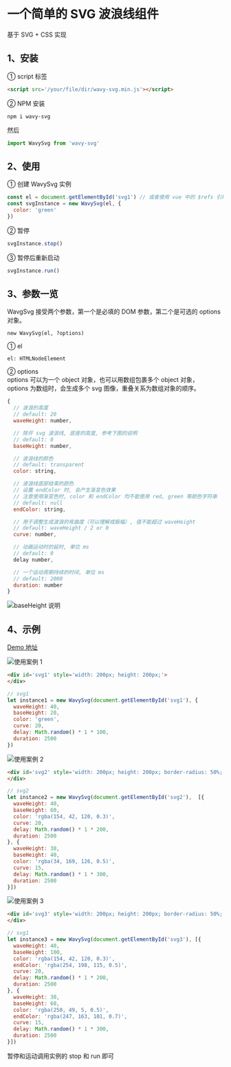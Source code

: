 # 一个简单的 SVG 波浪线组件

基于 SVG + CSS 实现

## 1、安装
① script 标签
```html
<script src='/your/file/dir/wavy-svg.min.js'></script>
```
② NPM 安装
```
npm i wavy-svg
```
然后
```javascript
import WavySvg from 'wavy-svg'
```


## 2、使用
① 创建 WavySvg 实例
```javascript
const el = document.getElementById('svg1') // 或者使用 vue 中的 $refs 引用也可以
const svgInstance = new WavySvg(el, {
  color: 'green'
})
```
② 暂停
```javascript
svgInstance.stop()
```
③ 暂停后重新启动
```javascript
svgInstance.run()
```

## 3、参数一览
WavgSvg 接受两个参数，第一个是必填的 DOM 参数，第二个是可选的 options 对象。
```javaascript
new WavySvg(el, ?options)
```
① el <br>
```
el: HTMLNodeElement
```

② options <br>
options 可以为一个 object 对象，也可以用数组包裹多个 object 对象， <br>
options 为数组时，会生成多个 svg 图像，重叠关系为数组对象的顺序。
```js
{
  // 波浪的高度
  // default: 20
  waveHeight: number,

  // 除开 svg 波浪线, 底座的高度, 参考下图的说明
  // default: 0
  baseHeight: number,

  // 波浪线的颜色
  // default: transparent
  color: string,

  // 波浪线底部结束的颜色
  // 设置 endColor 时, 会产生渐变色效果
  // 注意使用渐变色时, color 和 endColor 均不能使用 red, green 等颜色字符串
  // default: null
  endColor: string,

  // 用于调整生成波浪的弯曲度（可以理解成振幅）, 值不能超过 waveHeight
  // default: waveHeight / 2 or 0
  curve: number,

  // 动画运动时的延时, 单位 ms
  // default: 0
  delay number,

  // 一个运动周期持续的时间, 单位 ms
  // default: 2000
  duration: number
}
```
![baseHeight 说明](https://menyouneko.github.io/wavy-svg/examples/img/Snipaste_2019-04-12_14-26-42.png)

## 4、示例
[Demo 地址](https://menyouneko.github.io/wavy-svg/examples/index.html)

![使用案例 1](https://menyouneko.github.io/wavy-svg/examples/img/1.gif)
```html
<div id='svg1' style='width: 200px; height: 200px;'>
</div>
```
```javascript
// svg1
let instance1 = new WavySvg(document.getElementById('svg1'), {
  waveHeight: 40,
  baseHeight: 20,
  color: 'green',
  curve: 20,
  delay: Math.random() * 1 * 100,
  duration: 2500
})
```

![使用案例 2](https://menyouneko.github.io/wavy-svg/examples/img/2.gif)
```html
<div id='svg2' style='width: 200px; height: 200px; border-radius: 50%; overflow: hidden;'>
</div>
```
```javascript
// svg2
let instance2 = new WavySvg(document.getElementById('svg2'),  [{
  waveHeight: 40,
  baseHeight: 60,
  color: 'rgba(154, 42, 120, 0.3)',
  curve: 20,
  delay: Math.random() * 1 * 200,
  duration: 2500
}, {
  waveHeight: 30,
  baseHeight: 40,
  color: 'rgba(34, 169, 126, 0.5)',
  curve: 15,
  delay: Math.random() * 1 * 300,
  duration: 2500
}])
```

![使用案例 3](https://menyouneko.github.io/wavy-svg/examples/img/3.gif)
```html
<div id='svg3' style='width: 200px; height: 200px; border-radius: 50%; overflow: hidden;'>
</div>
```
```javascript
// svg1
let instance3 = new WavySvg(document.getElementById('svg3'), [{
  waveHeight: 40,
  baseHeight: 100,
  color: 'rgba(154, 42, 120, 0.3)',
  endColor: 'rgba(254, 198, 115, 0.5)',
  curve: 20,
  delay: Math.random() * 1 * 200,
  duration: 2500
}, {
  waveHeight: 30,
  baseHeight: 60,
  color: 'rgba(250, 49, 5, 0.5)',
  endColor: 'rgba(247, 163, 101, 0.7)',
  curve: 15,
  delay: Math.random() * 1 * 300,
  duration: 2500
}])
```

暂停和运动调用实例的 stop 和 run 即可